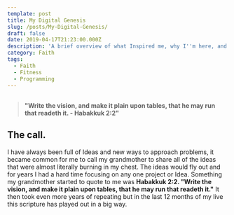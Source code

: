 ```yaml
---
template: post
title: My Digital Genesis
slug: /posts/My-Digital-Genesis/
draft: false
date: 2019-04-17T21:23:00.000Z
description: 'A brief overview of what Inspired me, why I''m here, and what to expect. '
category: Faith
tags:
  - Faith
  - Fitness
  - Programming
---
```

## 

> **"Write the vision, and make it plain upon tables, that he may run that readeth it. - Habakkuk 2:2"**

## The call. 

I have always been full of Ideas and new ways to approach problems, it became common for me to call my grandmother to share all of the ideas that were almost literally burning in my chest. The ideas would fly out and for years I had a hard time focusing on any one project or Idea. Something my grandmother started to quote to me was  **Habakkuk 2:2. "Write the vision, and make it plain upon tables, that he may run that readeth it."** It then took even more years of repeating but in the last 12 months of my live this scripture has played out in a big way.
